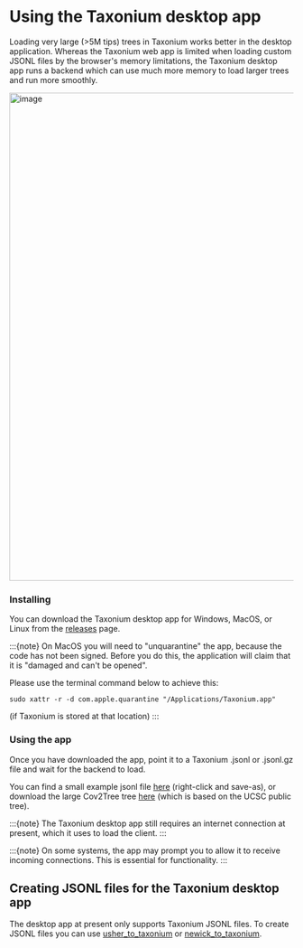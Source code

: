 # Using the Taxonium desktop app

Loading very large (>5M tips) trees in Taxonium works better in the desktop application. Whereas the Taxonium web app is limited when loading custom JSONL files by the browser's memory limitations, the Taxonium desktop app runs a backend which can use much more memory to load larger trees and run more smoothly.

<img width="864" alt="image" src="https://user-images.githubusercontent.com/19732295/195406844-b46525cf-bd70-49b5-a413-cd8e5ce88259.png">

### Installing

You can download the Taxonium desktop app for Windows, MacOS, or Linux from the [releases](https://github.com/theosanderson/taxonium/releases) page.

:::{note}
On MacOS you will need to "unquarantine" the app, because the code has not been signed. Before you do this, the application will claim that it is "damaged and can't be opened". 

Please use the terminal command below to achieve this:
```
sudo xattr -r -d com.apple.quarantine "/Applications/Taxonium.app"
```

(if Taxonium is stored at that location)
:::

### Using the app

Once you have downloaded the app, point it to a Taxonium .jsonl or .jsonl.gz file and wait for the backend to load.

You can find a small example jsonl file [here](https://github.com/theosanderson/taxonium/blob/master/taxonium_backend/tfci.jsonl?raw=true) (right-click and save-as), or download the large Cov2Tree tree [here](https://cov2tree.nyc3.cdn.digitaloceanspaces.com/latest_public.jsonl.gz) (which is based on the UCSC public tree).

:::{note}
The Taxonium desktop app still requires an internet connection at present, which it uses to load the client.
:::

:::{note}
On some systems, the app may prompt you to allow it to receive incoming connections. This is essential for functionality.
:::

## Creating JSONL files for the Taxonium desktop app

The desktop app at present only supports Taxonium JSONL files. To create JSONL files you can use [usher_to_taxonium](https://docs.taxonium.org/en/latest/taxoniumtools.html#usher-to-taxonium) or [newick_to_taxonium](https://docs.taxonium.org/en/latest/taxoniumtools.html#newick-to-taxonium).
